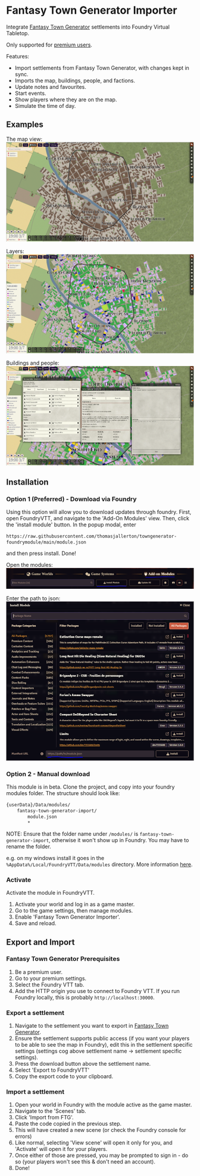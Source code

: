 # Fantasy Town Generator Importer

Integrate [Fantasy Town Generator](https://www.fantasytowngenerator.com) settlements into Foundry Virtual Tabletop.

Only supported for [premium users](https://www.patreon.com/fantasytowngenerator). 

Features:
* Import settlements from Fantasy Town Generator, with changes kept in sync.
* Imports the map, buildings, people, and factions.
* Update notes and favourites.
* Start events.
* Show players where they are on the map.
* Simulate the time of day.

## Examples

The map view:
![map view](docs/map_view.png)

Layers:
![layers](docs/layers.png)

Buildings and people:
![buildings and people](docs/buildings_people.png)

## Installation

### Option 1 (Preferred) - Download via Foundry
Using this option will allow you to download updates through foundry.
First, open FoundryVTT, and navigate to the 'Add-On Modules' view. Then, click the 'install module' button. In the popup modal, enter
```
https://raw.githubusercontent.com/thomasjallerton/towngenerator-foundrymodule/main/module.json
```
and then press install. Done!

Open the modules:
![add on modules](docs/foundry_modules.png)

Enter the path to json:
![enter URL view](docs/foundry_url_install.png)


### Option 2 - Manual download
This module is in beta. Clone the project, and copy into your foundry modules folder. The structure should look like:

```
{userData}/Data/modules/  
    fantasy-town-generator-import/  
        module.json
        *
```
NOTE: Ensure that the folder name under `/modules/` is `fantasy-town-generator-import`, otherwise it won't show up in Foundry.
You may have to rename the folder.

e.g. on my windows install it goes in the `%AppData%/Local/FoundryVTT/Data/modules` directory. More information
[here](https://foundryvtt.com/article/module-development/).

### Activate

Activate the module in FoundryVTT.
1. Activate your world and log in as a game master.
2. Go to the game settings, then manage modules.
3. Enable 'Fantasy Town Generator Importer'.
4. Save and reload.

## Export and Import

### Fantasy Town Generator Prerequisites

1. Be a premium user.
2. Go to your premium settings.
3. Select the Foundry VTT tab.
4. Add the HTTP origin you use to connect to Foundry VTT. If you run Foundry locally,
this is probably `http://localhost:30000`.

### Export a settlement

1. Navigate to the settlement you want to export in [Fantasy Town Generator](https://www.fantasytowngenerator.com).
2. Ensure the settlement supports public access (if you want your players to be able to see the map in Foundry),
edit this in the settlement specific settings (settings cog above settlement name -> settlement specific settings).
3. Press the download button above the settlement name.
4. Select 'Export to FoundryVTT'
5. Copy the export code to your clipboard.

### Import a settlement

1. Open your world in Foundry with the module active as the game master.
2. Navigate to the 'Scenes' tab.
3. Click 'Import from FTG'.
4. Paste the code copied in the previous step.
5. This will have created a new scene (or check the Foundry console for errors)
6. Like normal, selecting 'View scene' will open it only for you, and 'Activate' will open it for your players.
7. Once either of those are pressed, you may be prompted to sign in - do so (your players won't see this &
don't need an account).
8. Done!

